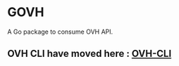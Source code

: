 # GOVH
A Go package to consume OVH API.

## OVH CLI have moved here : [OVH-CLI](https://github.com/Toorop/ovh-cli)

 